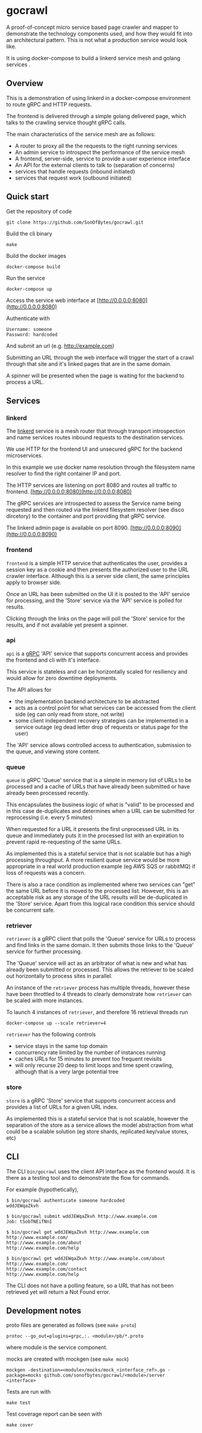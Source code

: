 # gocrawl
A proof-of-concept micro service based page crawler and mapper to demonstrate the technology components used, and how they would fit into an architectural pattern.  This is not what a production service would look like.

It is using docker-compose to build a linkerd service mesh and golang services .

## Overview

This is a demonstration of using linkerd in a docker-compose environment to route gRPC and HTTP requests.

The frontend is delivered through a simple golang delivered page, which talks to the crawling service thought gRPC calls.

The main characteristics of the service mesh are as follows:

- A router to proxy all the the requests to the right running services
- An admin service to introspect the performance of the service mesh
- A frontend, server-side, service to provide a user experience interface
- An API for the external clients to talk to (separation of concerns)
- services that handle requests (inbound initiated)
- services that request work (outbound initiated)

## Quick start

Get the repository of code

`git clone https://github.com/SonOfBytes/gocrawl.git`

Build the cli binary

`make`

Build the docker images

`docker-compose build`

Run the service

`docker-compose up`

Access the service web interface at [http://0.0.0.0:8080](http://0.0.0.0:8080)

Authenticate with

```
Username: someone
Password: hardcoded
```

And submit an url (e.g. http://example.com)

Submitting an URL through the web interface will trigger the start of a crawl through that site and it's linked pages that are in the same domain.

A spinner will be presented when the page is waiting for the backend to process a URL.

## Services

### linkerd

The [linkerd](https://linkerd.io/docs/) service is a mesh router that through transport introspection and name services routes inbound requests to the destination services.

We use HTTP for the frontend UI and unsecured gRPC for the backend microservices.

In this example we use docker name resolution through the filesystem name resolver to find the right container IP and port.

The HTTP services are listening on port 8080 and routes all traffic to frontend. [http://0.0.0.0:8080](http://0.0.0.0:8080)

The gRPC services are introspected to assess the Service name being requested and then routed via the linkerd filesystem resolver (see disco dircetory) to the container and port providing that gRPC service.

The linkerd admin page is available on port 8090. [http://0.0.0.0:8090](http://0.0.0.0:8090)

### frontend

`frontend` is a simple HTTP service that authenticates the user, provides a session key as a cookie and then presents the authorized user to the URL crawler interface.  Although this is a server side client, the same principles apply to browser side.

Once an URL has been submitted on the UI it is posted to the 'API' service for processing, and the 'Store' service via the 'API' service is polled for results.

Clicking through the links on the page will poll the 'Store' service for the results, and if not available yet present a spinner.

### api

`api` is a [gRPC](https://grpc.io/docs/) 'API' service that supports concurrent access and provides the frontend and cli with it's interface.

This service is stateless and can be horizontally scaled for resiliency and would allow for zero downtime deployments.

The API allows for 
- the implementation backend architecture to be abstracted
- acts as a control point for what services can be accessed from the client side (eg can only read from store, not write)
- some client independent recovery strategies can be implemented in a service outage (eg dead letter drop of requests or status page for the user)

The 'API' service allows controlled access to authentication, submission to the queue, and viewing store content.

### queue

`queue` is gRPC 'Queue' service that is a simple in memory list of URLs to be processed and a cache of URLs that have already been submitted or have already been processed recently.

This encapsulates the business logic of what is "valid" to be processed and in this case de-duplicates and determines when a URL can be submitted for reprocessing (i.e. every 5 minutes)

When requested for a URL it presents the first unprocessed URL in its queue and immediately puts it in the processed list with an expiration to prevent rapid re-requesting of the same URLs.

As implemented this is a stateful service that is not scalable but has a high processing throughput.  A more resilient queue service would be more appropriate in a real world production example (eg AWS SQS or rabbitMQ) if loss of requests was a concern.

There is also a race condition as implemented where two services can "get" the same URL before it is moved to the processed list.  However, this is an acceptable risk as any storage of the URL results will be de-duplicated in the 'Store' service. Apart from this logical race condition this service should be concurrent safe.

### retriever

`retriever` is a gRPC client that polls the 'Queue' service for URLs to process and find links in the same domain.  It then submits those links  to the 'Queue' service for further processing.

The 'Queue' service will act as an arbitrator of what is new and what has already been submitted or processed.  This allows the retriever to be scaled out horizontally to process sites in parallel.

An instance of the `retriever` process has multiple threads, however these have been throttled to 4 threads to clearly demonstrate how `retriever` can be scaled with more instances.

To launch 4 instances of `retriever`, and therefore 16 retrieval threads run

`docker-compose up --scale retriever=4`

`retriever` has the following controls
 
- service stays in the same top domain
- concurrency rate limited by the number of instances running
- caches URLs for 15 minutes to prevent too frequent revisits
- will only recurse 20 deep to limit loops and time spent crawling, although that is a very large potential tree

### store

`store` is a gRPC 'Store' service that supports concurrent access and provides a list of URLs for a given URL index.

As implemented this is a stateful service that is not scalable, however the separation of the store as a service allows the model abstraction from what could be a scalable solution (eg store shards, replicated key/value stores, etc)

## CLI

The CLI `bin/gocrawl` uses the client API interface as the frontend would.  It is there as a testing tool and to demonstrate the flow for commands.

For example (hypothetically),

```
$ bin/gocrawl authenticate someone hardcoded
wddJEWqaZkvh

$ bin/gocrawl submit wddJEWqaZkvh http://www.example.com
Job: tSobTNEifNnI

$ bin/gocrawl get wddJEWqaZkvh http://www.example.com
http://www.example.com/
http://www.example.com/about
http://www.example.com/help

$ bin/gocrawl get wddJEWqaZkvh http://www.example.com/about
http://www.example.com/
http://www.example.com/contact
http://www.example.com/help
```

The CLI does not have a polling feature, so a URL that has not been retrieved yet will return a Not Found error.

## Development notes

proto files are generated as follows (see `make proto`)

`protoc --go_out=plugins=grpc,:. <module>/pb/*.proto`

where module is the service component.

mocks are created with mockgen (see `make mock`)

`mockgen -destination=<module>/mocks/mock_<interface_ref>.go -package=mocks github.com/sonofbytes/gocrawl/<module>/server <interface>`

Tests are run with

`make test`

Test coverage report can be seen with

`make cover`